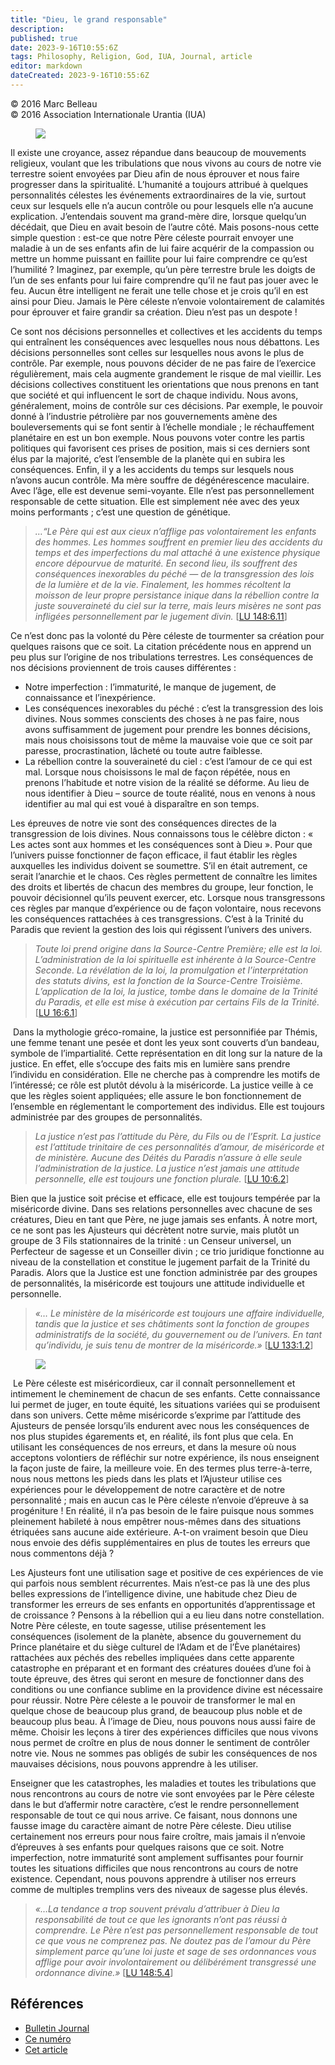 ```yaml
---
title: "Dieu, le grand responsable"
description: 
published: true
date: 2023-9-16T10:55:6Z
tags: Philosophy, Religion, God, IUA, Journal, article
editor: markdown
dateCreated: 2023-9-16T10:55:6Z
---
```


<p class="v-card v-sheet theme--light grey lighten-3 px-2">© 2016 Marc Belleau<br>© 2016 Association Internationale Urantia (IUA)</p>


<figure id="Figure_1" class="image urantiapedia image-style-align-left" alt="Justice Statue">
<img src="/image/article/IUA_Journal/Justice-Statue-300x375.jpg">
</figure>

Il existe une croyance, assez répandue dans beaucoup de mouvements religieux, voulant que les tribulations que nous vivons au cours de notre vie terrestre soient envoyées par Dieu afin de nous éprouver et nous faire progresser dans la spiritualité. L’humanité a toujours attribué à quelques personnalités célestes les événements extraordinaires de la vie, surtout ceux sur lesquels elle n’a aucun contrôle ou pour lesquels elle n’a aucune explication. J’entendais souvent ma grand-mère dire, lorsque quelqu’un décédait, que Dieu en avait besoin de l’autre côté. Mais posons-nous cette simple question : est-ce que notre Père céleste pourrait envoyer une maladie à un de ses enfants afin de lui faire acquérir de la compassion ou mettre un homme puissant en faillite pour lui faire comprendre ce qu’est l’humilité ? Imaginez, par exemple, qu’un père terrestre brule les doigts de l’un de ses enfants pour lui faire comprendre qu’il ne faut pas jouer avec le feu. Aucun être intelligent ne ferait une telle chose et je crois qu’il en est ainsi pour Dieu. Jamais le Père céleste n’envoie volontairement de calamités pour éprouver et faire grandir sa création. Dieu n’est pas un despote !

Ce sont nos décisions personnelles et collectives et les accidents du temps qui entraînent les conséquences avec lesquelles nous nous débattons. Les décisions personnelles sont celles sur lesquelles nous avons le plus de contrôle. Par exemple, nous pouvons décider de ne pas faire de l’exercice régulièrement, mais cela augmente grandement le risque de mal vieillir. Les décisions collectives constituent les orientations que nous prenons en tant que société et qui influencent le sort de chaque individu. Nous avons, généralement, moins de contrôle sur ces décisions. Par exemple, le pouvoir donné à l’industrie pétrolière par nos gouvernements amène des bouleversements qui se font sentir à l’échelle mondiale ; le réchauffement planétaire en est un bon exemple. Nous pouvons voter contre les partis politiques qui favorisent ces prises de position, mais si ces derniers sont élus par la majorité, c’est l’ensemble de la planète qui en subira les conséquences. Enfin, il y a les accidents du temps sur lesquels nous n’avons aucun contrôle. Ma mère souffre de dégénérescence maculaire. Avec l’âge, elle est devenue semi-voyante. Elle n’est pas personnellement responsable de cette situation. Elle est simplement née avec des yeux moins performants ; c’est une question de génétique.

> _…“Le Père qui est aux cieux n’afflige pas volontairement les enfants des hommes. Les hommes souffrent en premier lieu des accidents du temps et des imperfections du mal attaché à une existence physique encore dépourvue de maturité. En second lieu, ils souffrent des conséquences inexorables du péché — de la transgression des lois de la lumière et de la vie. Finalement, les hommes récoltent la moisson de leur propre persistance inique dans la rébellion contre la juste souveraineté du ciel sur la terre, mais leurs misères ne sont pas infligées personnellement par le jugement divin._ <a id="a44_493"></a>[[LU 148:6.11](/fr/The_Urantia_Book/148#p6_11)]

Ce n’est donc pas la volonté du Père céleste de tourmenter sa création pour quelques raisons que ce soit. La citation précédente nous en apprend un peu plus sur l’origine de nos tribulations terrestres. Les conséquences de nos décisions proviennent de trois causes différentes :

- Notre imperfection : l’immaturité, le manque de jugement, de connaissance et l’inexpérience.
- Les conséquences inexorables du péché : c’est la transgression des lois divines. Nous sommes conscients des choses à ne pas faire, nous avons suffisamment de jugement pour prendre les bonnes décisions, mais nous choisissons tout de même la mauvaise voie que ce soit par paresse, procrastination, lâcheté ou toute autre faiblesse.
- La rébellion contre la souveraineté du ciel : c’est l’amour de ce qui est mal. Lorsque nous choisissons le mal de façon répétée, nous en prenons l’habitude et notre vision de la réalité se déforme. Au lieu de nous identifier à Dieu – source de toute réalité, nous en venons à nous identifier au mal qui est voué à disparaître en son temps.

Les épreuves de notre vie sont des conséquences directes de la transgression de lois divines. Nous connaissons tous le célèbre dicton : « Les actes sont aux hommes et les conséquences sont à Dieu ». Pour que l’univers puisse fonctionner de façon efficace, il faut établir les règles auxquelles les individus doivent se soumettre. S’il en était autrement, ce serait l’anarchie et le chaos. Ces règles permettent de connaître les limites des droits et libertés de chacun des membres du groupe, leur fonction, le pouvoir décisionnel qu’ils peuvent exercer, etc. Lorsque nous transgressons ces règles par manque d’expérience ou de façon volontaire, nous recevons les conséquences rattachées à ces transgressions. C’est à la Trinité du Paradis que revient la gestion des lois qui régissent l’univers des univers.

> _Toute loi prend origine dans la Source-Centre Première; elle est la loi. L’administration de la loi spirituelle est inhérente à la Source-Centre Seconde. La révélation de la loi, la promulgation et l’interprétation des statuts divins, est la fonction de la Source-Centre Troisième. L’application de la loi, la justice, tombe dans le domaine de la Trinité du Paradis, et elle est mise à exécution par certains Fils de la Trinité._ <a id="a54_410"></a>[[LU 16:6.1](/fr/The_Urantia_Book/16#p6_1)]

 Dans la mythologie gréco-romaine, la justice est personnifiée par Thémis, une femme tenant une pesée et dont les yeux sont couverts d’un bandeau, symbole de l’impartialité. Cette représentation en dit long sur la nature de la justice. En effet, elle s’occupe des faits mis en lumière sans prendre l’individu en considération. Elle ne cherche pas à comprendre les motifs de l’intéressé; ce rôle est plutôt dévolu à la miséricorde. La justice veille à ce que les règles soient appliquées; elle assure le bon fonctionnement de l’ensemble en réglementant le comportement des individus. Elle est toujours administrée par des groupes de personnalités.

>  _La justice n’est pas l’attitude du Père, du Fils ou de l’Esprit. La justice est l’attitude trinitaire de ces personnalités d’amour, de miséricorde et de ministère. Aucune des Déités du Paradis n’assure à elle seule l’administration de la justice. La justice n’est jamais une attitude personnelle, elle est toujours une fonction plurale._ <a id="a58_500"></a>[[LU 10:6.2](/fr/The_Urantia_Book/10#p6_2)]

Bien que la justice soit précise et efficace, elle est toujours tempérée par la miséricorde divine. Dans ses relations personnelles avec chacune de ses créatures, Dieu en tant que Père, ne juge jamais ses enfants. À notre mort, ce ne sont pas les Ajusteurs qui décrètent notre survie, mais plutôt un groupe de 3 Fils stationnaires de la trinité : un Censeur universel, un Perfecteur de sagesse et un Conseiller divin ; ce trio juridique fonctionne au niveau de la constellation et constitue le jugement parfait de la Trinité du Paradis. Alors que la Justice est une fonction administrée par des groupes de personnalités, la miséricorde est toujours une attitude individuelle et personnelle.

> _«… Le ministère de la miséricorde est toujours une affaire individuelle, tandis que la justice et ses châtiments sont la fonction de groupes administratifs de la société, du gouvernement ou de l’univers. En tant qu’individu, je suis tenu de montrer de la miséricorde.»_ <a id="a62_210"></a>[[LU 133:1.2](/fr/The_Urantia_Book/133#p1_2)]

<figure id="Figure_2" class="image urantiapedia image-style-align-right" alt="Stern Father">
<img src="/image/article/IUA_Journal/Stern-Father-300x229.jpg">
</figure>

 Le Père céleste est miséricordieux, car il connaît personnellement et intimement le cheminement de chacun de ses enfants. Cette connaissance lui permet de juger, en toute équité, les situations variées qui se produisent dans son univers. Cette même miséricorde s’exprime par l’attitude des Ajusteurs de pensée lorsqu’ils endurent avec nous les conséquences de nos plus stupides égarements et, en réalité, ils font plus que cela. En utilisant les conséquences de nos erreurs, et dans la mesure où nous acceptons volontiers de réfléchir sur notre expérience, ils nous enseignent la façon juste de faire, la meilleure voie. En des termes plus terre-à-terre, nous nous mettons les pieds dans les plats et l’Ajusteur utilise ces expériences pour le développement de notre caractère et de notre personnalité ; mais en aucun cas le Père céleste n’envoie d’épreuve à sa progéniture ! En réalité, il n’a pas besoin de le faire puisque nous sommes pleinement habileté à nous empêtrer nous-mêmes dans des situations étriquées sans aucune aide extérieure. A-t-on vraiment besoin que Dieu nous envoie des défis supplémentaires en plus de toutes les erreurs que nous commentons déjà ?

Les Ajusteurs font une utilisation sage et positive de ces expériences de vie qui parfois nous semblent récurrentes. Mais n’est-ce pas là une des plus belles expressions de l’intelligence divine, une habitude chez Dieu de transformer les erreurs de ses enfants en opportunités d’apprentissage et de croissance ? Pensons à la rébellion qui a eu lieu dans notre constellation. Notre Père céleste, en toute sagesse, utilise présentement les conséquences (isolement de la planète, absence du gouvernement du Prince planétaire et du siège culturel de l’Adam et de l’Ève planétaires) rattachées aux péchés des rebelles impliquées dans cette apparente catastrophe en préparant et en formant des créatures douées d’une foi à toute épreuve, des êtres qui seront en mesure de fonctionner dans des conditions ou une confiance sublime en la providence divine est nécessaire pour réussir. Notre Père céleste a le pouvoir de transformer le mal en quelque chose de beaucoup plus grand, de beaucoup plus noble et de beaucoup plus beau. À l’image de Dieu, nous pouvons nous aussi faire de même. Choisir les leçons à tirer des expériences difficiles que nous vivons nous permet de croître en plus de nous donner le sentiment de contrôler notre vie. Nous ne sommes pas obligés de subir les conséquences de nos mauvaises décisions, nous pouvons apprendre à les utiliser.

Enseigner que les catastrophes, les maladies et toutes les tribulations que nous rencontrons au cours de notre vie sont envoyées par le Père céleste dans le but d’affermir notre caractère, c’est le rendre personnellement responsable de tout ce qui nous arrive. Ce faisant, nous donnons une fausse image du caractère aimant de notre Père céleste. Dieu utilise certainement nos erreurs pour nous faire croître, mais jamais il n’envoie d’épreuves à ses enfants pour quelques raisons que ce soit. Notre imperfection, notre immaturité sont amplement suffisantes pour fournir toutes les situations difficiles que nous rencontrons au cours de notre existence. Cependant, nous pouvons apprendre à utiliser nos erreurs comme de multiples tremplins vers des niveaux de sagesse plus élevés.
<br style="clear:both;"/>

> _«…La tendance a trop souvent prévalu d’attribuer à Dieu la responsabilité de tout ce que les ignorants n’ont pas réussi à comprendre. Le Père n’est pas personnellement responsable de tout ce que vous ne comprenez pas. Ne doutez pas de l’amour du Père simplement parce qu’une loi juste et sage de ses ordonnances vous afflige pour avoir involontairement ou délibérément transgressé une ordonnance divine.»_ <a id="a75_417"></a>[[LU 148:5.4](/fr/The_Urantia_Book/148#p5_4)]


## Références

- [Bulletin Journal](https://urantia-association.org/journal-online-archives/)
- [Ce numéro](https://urantia-association.org/newsletter/journal-fevrier-2016/?lang=fr)
- [Cet article](https://urantia-association.org/dieu-le-grand-responsable/?lang=fr)

